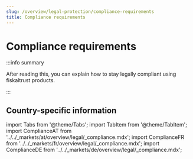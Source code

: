 ```yaml
---
slug: /overview/legal-protection/compliance-requirements
title: Compliance requirements
---
```

# Compliance requirements

:::info summary

After reading this, you can explain how to stay legally compliant using fiskaltrust products.

:::

## Country-specific information

import Tabs from '@theme/Tabs';
import TabItem from '@theme/TabItem';
import ComplianceAT from '../../_markets/at/overview/legal/_compliance.mdx';
import ComplianceFR from '../../_markets/fr/overview/legal/_compliance.mdx';
import ComplianceDE from '../../_markets/de/overview/legal/_compliance.mdx';

<Tabs groupId="market">

  <TabItem value="AT" label="Austria">
       <ComplianceAT />
  </TabItem>

  <TabItem value="FR" label="France">
       <ComplianceFR />
  </TabItem>

  <TabItem value="DE" label="Germany">
       <ComplianceDE />
  </TabItem>

</Tabs>
